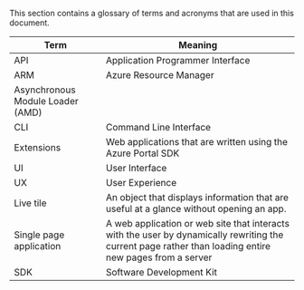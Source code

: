 
<a name="portalfxExtensionsArchitectureGlossary"></a>
<!-- link to this document is [portalfx-extensions-architecture-glossary.md]()
-->

 This section contains a glossary of terms and acronyms that are used in this document.

|  Term | Meaning |
| --- | --- |
| API | Application Programmer Interface |
| ARM | Azure Resource Manager | 
| Asynchronous Module Loader (AMD) | |
| CLI | Command Line Interface |
| Extensions | Web applications that are written using the Azure Portal SDK |
| UI | User Interface |
| UX | User Experience |
| Live tile | An object that displays information that are useful at a glance without opening an app. |
| Single page application |  A web application or web site that interacts with the user by dynamically rewriting the current page rather than loading entire new pages from a server | 
| SDK | Software Development Kit |
